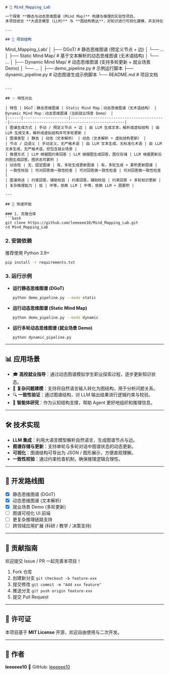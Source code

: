 ```markdown
# 🧠 Mind_Mapping_Lab

一个探索 **静态与动态思维图谱 (Mind Map)** 构建与推理的实验性项目。  
本项目结合 **大语言模型 (LLM)** 与 **图结构表达**，对知识进行可视化建模，并支持在不同应用场景中进行动态更新与推理。

---

## 📂 项目结构

```

Mind\_Mapping\_Lab/
│
├── DGoT/                   # 静态思维图谱 (预定义节点 + 边)
│   └── ...
│
├── Static Mind Map/        # 基于文本解析的动态思维图谱 (无术语结构)
│   └── ...
│
├── Dynamic Mind Map/       # 动态思维图谱 (支持多轮更新 + 就业场景 Demo)
│   └── ...
│
├── demo\_pipeline.py        # 示例运行脚本
├── dynamic\_pipeline.py     # 动态图谱生成示例脚本
└── README.md               # 项目文档

````

---

## ✨ 特性对比

| 特性 | DGoT：静态思维图谱 | Static Mind Map：动态思维图谱（无术语结构） | Dynamic Mind Map：动态思维图谱（当前就业场景 Demo） |
|------|--------------------|------------------------------------------|---------------------------------------------------|
| 图谱生成方式 | 手动 / 预定义节点 + 边 | 由 LLM 生成文本，解析成虚拟结构 | 由 LLM 生成文本，解析成虚拟结构并可多轮更新 |
| 图谱类型 | 静态 | 动态（文本解析） | 动态（文本解析 + 虚拟结构更新） |
| 节点 / 边语义 | 手动定义，无严格术语 | 由 LLM 文本生成，无标准化术语 | 由 LLM 文本生成，无严格术语，但包含就业场景 |
| 推理方式 | LLM 根据图约束回答 | LLM 根据图生成回答，图仅存储 | LLM 根据更新后的图生成回答，图状态可累积 |
| 动态性 | 无，固定图谱 | 有，多轮生成更新图谱 | 有，多轮生成 + 累积更新图谱 |
| 一致性校验 | 可对回答做一致性检查 | 可对回答做一致性检查 | 可对回答做一致性检查 |
| 图谱用途 | 约束回答，辅助校验 | 约束回答，辅助校验 | 约束回答 + 多轮知识更新 |
| 复杂推理能力 | 低 | 中等，依赖 LLM | 中等，依赖 LLM + 图累积 |

---

## 🚀 快速开始

### 1. 克隆仓库
```bash
git clone https://github.com/leeeeee10/Mind_Mapping_Lab.git
cd Mind_Mapping_Lab
````

### 2. 安装依赖

推荐使用 Python 3.9+

```bash
pip install -r requirements.txt
```

### 3. 运行示例

* **运行静态思维图谱 (DGoT)**

  ```bash
  python demo_pipeline.py --mode static
  ```

* **运行动态思维图谱 (Static Mind Map)**

  ```bash
  python demo_pipeline.py --mode dynamic
  ```

* **运行多轮动态思维图谱 (就业场景 Demo)**

  ```bash
  python dynamic_pipeline.py
  ```

---

## 📊 应用场景

* 🎓 **高校就业指导**：通过动态图谱模拟学生职业探索过程，逐步更新知识状态。
* 🧩 **复杂问题建模**：支持将自然语言输入转化为图结构，用于分析问题关系。
* 🔍 **一致性验证**：通过图谱结构，对 LLM 输出结果进行逻辑约束与校验。
* 🧪 **智能体研究**：作为认知结构支撑，帮助 Agent 更好地组织和推理信息。

---

## 🛠️ 技术实现

* **LLM 集成**：利用大语言模型解析自然语言，生成图谱节点与边。
* **图谱存储与更新**：支持单轮与多轮对话中图谱状态的动态更新。
* **可视化**：图谱结构可导出为 JSON / 图形展示，方便直观理解。
* **一致性校验**：通过约束检查机制，确保推理逻辑合理性。

---

## 📌 开发路线图

* [x] 静态思维图谱 (DGoT)
* [x] 动态思维图谱 (文本解析)
* [x] 就业场景 Demo (多轮更新)
* [ ] 图谱可视化 UI 前端
* [ ] 更复杂推理链路支持
* [ ] 跨领域应用扩展 (科研 / 教学 / 决策支持)

---

## 🤝 贡献指南

欢迎提交 Issue / PR 一起完善本项目！

1. Fork 仓库
2. 创建新分支 `git checkout -b feature-xxx`
3. 提交修改 `git commit -m "Add xxx feature"`
4. 推送分支 `git push origin feature-xxx`
5. 提交 Pull Request

---

## 📄 许可证

本项目基于 **MIT License** 开源，欢迎自由使用与二次开发。

---

## 👤 作者

**leeeeee10**
🔗 GitHub: [leeeeee10](https://github.com/leeeeee10)

```
```
